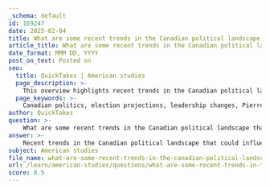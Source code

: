 ```yaml
---
_schema: default
id: 169247
date: 2025-02-04
title: What are some recent trends in the Canadian political landscape that could influence future election projections?
article_title: What are some recent trends in the Canadian political landscape that could influence future election projections?
date_format: MMM DD, YYYY
post_on_text: Posted on
seo:
  title: QuickTakes | American studies
  page_description: >-
    This overview highlights recent trends in the Canadian political landscape, including leadership changes, voter demographics, economic issues, and foreign policy concerns that could shape future election projections.
  page_keywords: >-
    Canadian politics, election projections, leadership changes, Pierre Poilievre, public opinion, foreign interference, voter demographics, economic concerns, affordability crisis, electoral modeling, regional conflicts, voter engagement
author: QuickTakes
question: >-
    What are some recent trends in the Canadian political landscape that could influence future election projections?
answer: >-
    Recent trends in the Canadian political landscape that could influence future election projections include several key factors:\n\n1. **Leadership Changes and Party Dynamics**: The Conservative Party, under new leader Pierre Poilievre, has made significant gains in public opinion polls, overtaking the Liberal Party in popularity. This shift indicates a potential realignment in voter preferences and could lead to a more competitive political environment in upcoming elections.\n\n2. **Foreign Interference and Policy Issues**: The controversy surrounding foreign interference in Canadian politics has become a prominent issue, affecting public trust and perceptions of the government. Additionally, foreign policy issues have started to play an uncharacteristic role in domestic politics, which could influence voter sentiment and party strategies.\n\n3. **Voter Demographics and Preferences**: Factors such as age, education, marital status, and urban versus rural living are increasingly shaping voter preferences. Understanding these demographic shifts is crucial for political parties as they strategize for future elections.\n\n4. **Economic Concerns**: The affordability crisis has captured the attention of Canadians, suggesting that economic issues will be a central theme in future campaigns. Political parties may need to address these concerns directly to resonate with voters.\n\n5. **Electoral Projections and Modeling**: Organizations like 338Canada utilize statistical models to project electoral outcomes based on current polling data, historical results, and demographic information. These projections indicate that the political landscape is fluid, and parties must adapt their strategies accordingly.\n\n6. **Regional Conflicts and National Issues**: Events such as the ongoing tensions in international relations (e.g., the Israel-Palestine conflict) and their implications for Canadian foreign policy may also influence voter attitudes and party platforms.\n\n7. **Political Engagement and Turnout**: The level of voter turnout and engagement in the political process remains a critical factor. Strategies to increase participation, especially among younger voters, could significantly impact election outcomes.\n\nIn summary, the combination of leadership changes, emerging issues, demographic shifts, and economic concerns will likely shape the Canadian political landscape and influence future election projections. Political parties will need to navigate these trends carefully to secure electoral success.
subject: American studies
file_name: what-are-some-recent-trends-in-the-canadian-political-landscape-that-could-influence-future-election-projections.md
url: /learn/american-studies/questions/what-are-some-recent-trends-in-the-canadian-political-landscape-that-could-influence-future-election-projections
score: 8.5
---
```


&nbsp;